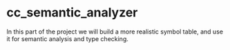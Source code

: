 cc_semantic_analyzer
====================

In this part of the project we will build a more realistic symbol table, and use it for semantic analysis and type checking.
